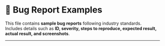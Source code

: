 # 🐞 Bug Report Examples

This file contains **sample bug reports** following industry standards.  
Includes details such as **ID, severity, steps to reproduce, expected result, actual result, and screenshots**.

---
